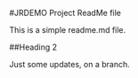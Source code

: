 #JRDEMO Project ReadMe file

This is a simple readme.md file.

##Heading 2

Just some updates, on a branch.